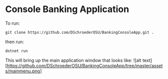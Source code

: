 # Console Banking Application

To run:

```
git clone https://github.com/DSchroederOSU/BankingConsoleApp.git .
```
then run:

```
dotnet run
```

This will bring up the main application window that looks like:
![alt text][https://github.com/DSchroederOSU/BankingConsoleApp/tree/master/assets/mainmenu.png]